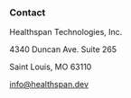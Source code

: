 ### Contact

Healthspan Technologies, Inc.

4340 Duncan Ave. Suite 265

Saint Louis, MO 63110

[info@healthspan.dev](mailto:info@healthspan.dev)

